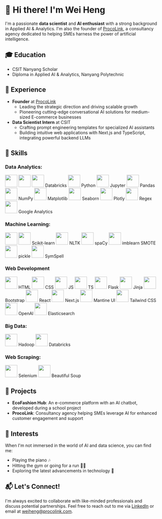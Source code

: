 # 👋 Hi there! I'm Wei Heng

I'm a passionate **data scientist** and **AI enthusiast** with a strong background in Applied AI & Analytics. I'm also the founder of [ProcoLink](https://www.procolink.com/), a consultancy agency dedicated to helping SMEs harness the power of artificial intelligence.

## 🎓 Education

- CSIT Nanyang Scholar
- Diploma in Applied AI & Analytics, Nanyang Polytechnic

## 💼 Experience

- **Founder** at [ProcoLink](https://www.procolink.com/)
  - Leading the strategic direction and driving scalable growth
  - Pioneering cutting-edge conversational AI solutions for medium-sized E-commerce businesses
- **Data Scientist Intern** at CSIT
  - Crafting prompt engineering templates for specialized AI assistants
  - Building intuitive web applications with Next.js and TypeScript, integrating powerful backend LLMs

## 🚀 Skills

### Data Analytics:
<a href="https://www.microsoft.com/en-us/power-platform/products/power-bi"><img src="https://upload.wikimedia.org/wikipedia/commons/c/cf/New_Power_BI_Logo.svg" width="40" height="40"/></a>
<a href="https://www.tableau.com/"><img src="https://logowik.com/content/uploads/images/tableau-software.jpg" width="40" height="40"/></a>
<a href="https://databricks.com/"><img src="https://w7.pngwing.com/pngs/496/62/png-transparent-databricks-logo-thumbnail-tech-companies.png" width="40" height="40"/></a> Databricks
<a href="https://www.python.org/"><img src="https://upload.wikimedia.org/wikipedia/commons/c/c3/Python-logo-notext.svg" width="40" height="40"/></a> Python
<a href="https://jupyter.org/"><img src="https://upload.wikimedia.org/wikipedia/commons/3/38/Jupyter_logo.svg" width="40" height="40"/></a> Jupyter
<a href="https://pandas.pydata.org/"><img src="https://upload.wikimedia.org/wikipedia/commons/2/22/Pandas_mark.svg" width="40" height="40"/></a> Pandas
<a href="https://numpy.org/"><img src="https://upload.wikimedia.org/wikipedia/commons/3/31/NumPy_logo_2020.svg" width="40" height="40"/></a> NumPy
<a href="https://matplotlib.org/"><img src="https://upload.wikimedia.org/wikipedia/commons/0/01/Created_with_Matplotlib-logo.svg" width="40" height="40"/></a> Matplotlib
<a href="https://seaborn.pydata.org/"><img src="https://seaborn.pydata.org/_images/logo-tall-lightbg.svg" width="40" height="40"/></a> Seaborn
<a href="https://plotly.com/"><img src="https://upload.wikimedia.org/wikipedia/commons/3/37/Plotly-logo-01-square.png" width="40" height="40"/></a> Plotly
<a href="https://docs.python.org/3/library/re.html"><img src="https://upload.wikimedia.org/wikipedia/commons/c/c3/Python-logo-notext.svg" width="40" height="40"/></a> Regex
<a href="https://marketingplatform.google.com/about/analytics/"><img src="https://upload.wikimedia.org/wikipedia/commons/4/46/Google_Analytics_logo.png" width="40" height="40"/></a> Google Analytics

### Machine Learning:
<a href="https://www.sas.com/en_sg/software/viya.html"><img src="https://i.pinimg.com/736x/73/96/b8/7396b8543078228985df506d122df2e7.jpg" width="40" height="40"/></a>
<a href="https://scikit-learn.org/"><img src="https://upload.wikimedia.org/wikipedia/commons/0/05/Scikit_learn_logo_small.svg" width="40" height="40"/></a> Scikit-learn
<a href="https://www.nltk.org/"><img src="https://miro.medium.com/max/592/1*YM2HXc7xJ3GNOZyBmH5M6A.png" width="40" height="40"/></a> NLTK
<a href="https://spacy.io/"><img src="https://upload.wikimedia.org/wikipedia/commons/8/88/SpaCy_logo.svg" width="40" height="40"/></a> spaCy
<a href="https://imbalanced-learn.org/stable/"><img src="https://imbalanced-learn.org/stable/_static/logo.png" width="40" height="40"/></a> imblearn SMOTE
<a href="https://docs.python.org/3/library/pickle.html"><img src="https://upload.wikimedia.org/wikipedia/commons/c/c3/Python-logo-notext.svg" width="40" height="40"/></a> pickle
<a href="https://github.com/wolfgarbe/SymSpell"><img src="https://raw.githubusercontent.com/wolfgarbe/SymSpell/master/SymSpell.png" width="40" height="40"/></a> SymSpell

### Web Development
<a href="https://developer.mozilla.org/en-US/docs/Web/HTML"><img src="https://upload.wikimedia.org/wikipedia/commons/6/61/HTML5_logo_and_wordmark.svg" width="40" height="40"/></a> HTML
<a href="https://developer.mozilla.org/en-US/docs/Web/CSS"><img src="https://upload.wikimedia.org/wikipedia/commons/d/d5/CSS3_logo_and_wordmark.svg" width="40" height="40"/></a> CSS
<a href="https://developer.mozilla.org/en-US/docs/Web/JavaScript"><img src="https://upload.wikimedia.org/wikipedia/commons/9/99/Unofficial_JavaScript_logo_2.svg" width="40" height="40"/></a> JS
<a href="https://www.typescriptlang.org/"><img src="https://upload.wikimedia.org/wikipedia/commons/4/4c/Typescript_logo_2020.svg" width="40" height="40"/></a> TS
<a href="https://flask.palletsprojects.com/"><img src="https://upload.wikimedia.org/wikipedia/commons/3/3c/Flask_logo.svg" width="40" height="40"/></a> Flask
<a href="https://jinja.palletsprojects.com/"><img src="https://upload.wikimedia.org/wikipedia/commons/8/87/Jinja_software_logo.svg" width="40" height="40"/></a> Jinja
<a href="https://getbootstrap.com/"><img src="https://upload.wikimedia.org/wikipedia/commons/b/b2/Bootstrap_logo.svg" width="40" height="40"/></a> Bootstrap
<a href="https://reactjs.org/"><img src="https://upload.wikimedia.org/wikipedia/commons/a/a7/React-icon.svg" width="40" height="40"/></a> React
<a href="https://nextjs.org/"><img src="https://upload.wikimedia.org/wikipedia/commons/8/8e/Nextjs-logo.svg" width="40" height="40"/></a> Next.js
<a href="https://mantine.dev/"><img src="https://raw.githubusercontent.com/mantinedev/mantine/master/docs/src/images/logo.svg" width="40" height="40"/></a> Mantine UI
<a href="https://tailwindcss.com/"><img src="https://upload.wikimedia.org/wikipedia/commons/d/d5/Tailwind_CSS_Logo.svg" width="40" height="40"/></a> Tailwind CSS
<a href="https://www.openai.com/"><img src="https://upload.wikimedia.org/wikipedia/commons/4/4d/OpenAI_Logo.svg" width="40" height="40"/></a> OpenAI
<a href="https://www.elastic.co/elasticsearch/"><img src="https://upload.wikimedia.org/wikipedia/commons/3/32/Elastic_logo.svg" width="40" height="40"/></a> Elasticsearch

### Big Data:
<a href="https://hadoop.apache.org/"><img src="https://upload.wikimedia.org/wikipedia/commons/0/0e/Hadoop_logo.svg" width="40" height="40"/></a> Hadoop
<a href="https://databricks.com/"><img src="https://upload.wikimedia.org/wikipedia/commons/6/63/Databricks_Logo.png" width="40" height="40"/></a> Databricks

### Web Scraping:
<a href="https://www.selenium.dev/"><img src="https://upload.wikimedia.org/wikipedia/commons/d/d5/Selenium_Logo.png" width="40" height="40"/></a> Selenium
<a href="https://www.crummy.com/software/BeautifulSoup/"><img src="https://www.crummy.com/software/BeautifulSoup/10.1.jpg" width="40" height="40"/></a> Beautiful Soup


## 🌟 Projects

- **EcoFashion Hub**: An e-commerce platform with an AI chatbot, developed during a school project
- **ProcoLink**: Consultancy agency helping SMEs leverage AI for enhanced customer engagement and support

## 🎹 Interests

When I'm not immersed in the world of AI and data science, you can find me:

- Playing the piano 🎶
- Hitting the gym or going for a run 🏃‍♂️
- Exploring the latest advancements in technology 📱

## 📬 Let's Connect!

I'm always excited to collaborate with like-minded professionals and discuss potential partnerships. Feel free to reach out to me via [LinkedIn](https://www.linkedin.com/in/yourprofile/) or email at weiheng@procolink.com.
